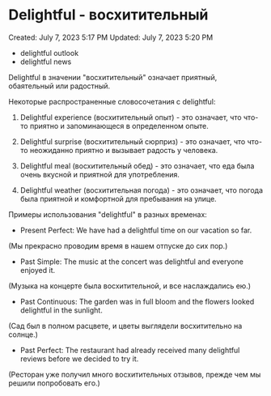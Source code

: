 # Delightful - восхитительный

Created: July 7, 2023 5:17 PM
Updated: July 7, 2023 5:20 PM

- delightful outlook
- delightful news

Delightful в значении "восхитительный" означает приятный, обаятельный или радостный.

Некоторые распространенные словосочетания с delightful:

1. Delightful experience (восхитительный опыт) - это означает, что что-то приятно и запоминающеся в определенном опыте.

2. Delightful surprise (восхитительный сюрприз) - это означает, что что-то неожиданно приятно и вызывает радость у человека.

3. Delightful meal (восхитительный обед) - это означает, что еда была очень вкусной и приятной для употребления.

4. Delightful weather (восхитительная погода) - это означает, что погода была приятной и комфортной для пребывания на улице.

Примеры использования "delightful" в разных временах:

- Present Perfect: We have had a delightful time on our vacation so far.

(Мы прекрасно проводим время в нашем отпуске до сих пор.)

- Past Simple: The music at the concert was delightful and everyone enjoyed it.

(Музыка на концерте была восхитительной, и все наслаждались ею.)

- Past Continuous: The garden was in full bloom and the flowers looked delightful in the sunlight.

(Сад был в полном расцвете, и цветы выглядели восхитительно на солнце.)

- Past Perfect: The restaurant had already received many delightful reviews before we decided to try it.

(Ресторан уже получил много восхитительных отзывов, прежде чем мы решили попробовать его.)